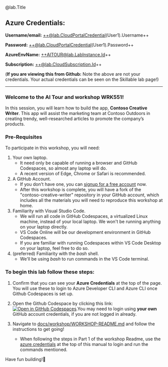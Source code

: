 @lab.Title

## Azure Credentials:

**Username/email:** ++@lab.CloudPortalCredential(User1).Username++

**Password:** ++@lab.CloudPortalCredential(User1).Password++

**AzureEnvName:** ++AITOUR@lab.LabInstance.Id++

**Subscription:** ++@lab.CloudSubscription.Id++

(**If you are viewing this from Github:** Note the above are not your credentials. Your actual credentials can be seen on the Skillable lab page!)

***

### Welcome to the AI Tour and workshop WRK551!

In this session, you will learn how to build the app, **Contoso Creative Writer**. This app will assist the marketing team at Contoso Outdoors in creating trendy, well-researched articles to promote the company’s products.

### Pre-Requisites

To participate in this workshop, you will need:

1. Your own laptop.
    * It need only be capable of running a browser and GitHub Codespaces, so almost any laptop will do.
    * A recent version of Edge, Chrome or Safari is recommended.
2. A GitHub Account.
    * If you don't have one, you can [signup for a free account](https://github.com/signup) now.
    * After this workshop is complete, you will have a fork of the "contoso-creative-writer" repository in your GitHub account, which includes all the materials you will need to reproduce this workshop at home.
3. Familiarity with Visual Studio Code.
    * We will run all code in GitHub Codespaces, a virtualized Linux machine, instead of your local laptop. We won't be running anything on your laptop directly.
    * VS Code Online will be our development environment in GitHub Codespaces.
    * If you are familiar with running Codespaces within VS Code Desktop on your laptop, feel free to do so.
4. (preferred) Familiarity with the *bash* shell.
    * We'll be using *bash* to run commands in the VS Code terminal.

### To begin this lab follow these steps:

1. Confirm that you can see your **Azure Credentials** at the top of the page. You will use these to login to Azure Developer CLI and Azure CLI once Github Codespaces is set up. 

2. Open the Github Codespace by clicking this link: [![Open in GitHub Codespaces](https://github.com/codespaces/badge.svg)](https://codespaces.new/Azure-Samples/contoso-creative-writer/).You may need to login using **your own** GitHub account credentials, if you are not logged in already. 


4. Navigate to [docs/workshop/WORKSHOP-README.md](WORKSHOP-README.md) and follow the instructions to get going!
    * When following the steps in Part 1 of the workshop Readme, use the [azure credentials](#azure-credentials) at the top of this manual to login and run the commands mentioned.

Have fun building!🎉